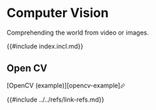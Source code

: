 # Computer Vision

Comprehending the world from video or images.

{{#include index.incl.md}}

## Open CV

[OpenCV (example)][opencv-example]⮳

[ex-open-cv]: index.md#open-cv
{{#include ../../refs/link-refs.md}}

